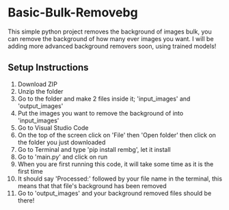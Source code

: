 # Basic-Bulk-Removebg
This simple python project removes the background of images bulk, you can remove the background of how many ever images you want.
I will be adding more advanced background removers soon, using trained models!

## Setup Instructions
1. Download ZIP
2. Unzip the folder
3. Go to the folder and make 2 files inside it; 'input_images' and 'output_images'
4. Put the images you want to remove the background of into 'input_images'
5. Go to Visual Studio Code
6. On the top of the screen click on 'File' then 'Open folder' then click on the folder you just downloaded
7. Go to Terminal and type 'pip install rembg', let it install
8. Go to 'main.py' and click on run
9. When you are first running this code, it will take some time as it is the first time
10. It should say 'Processed:' followed by your file name in the terminal, this means that that file's background has been removed
11. Go to 'output_images' and your background removed files should be there!
